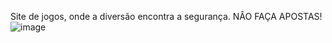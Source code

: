 Site de jogos, onde a diversão encontra a segurança. NÂO FAÇA APOSTAS!
![image](https://github.com/IsaqueMarley/ZaZaBet/assets/116613395/81839049-6bca-43fb-84fc-759644398e3f)
